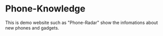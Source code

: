 # Phone-Knowledge

This is demo website such as "Phone-Radar" show the infomations about new phones and gadgets.
